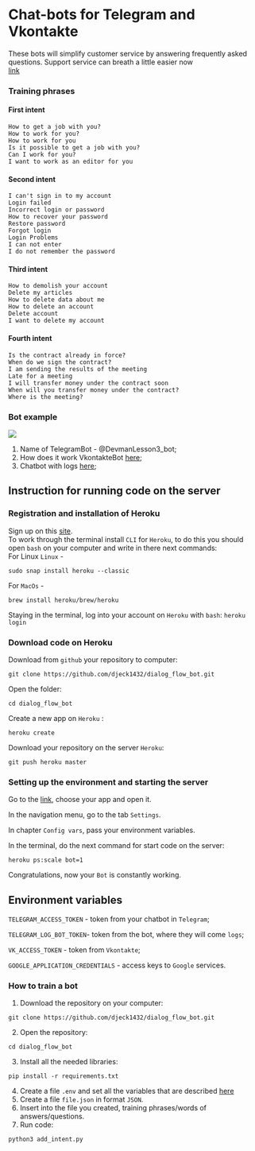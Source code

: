 # Chat-bots for Telegram and Vkontakte
 These bots will simplify customer service by answering frequently asked questions. 
 Support service can breath a little easier now
 <br>
 [link](https://t.me/dialogflow_example_bot)
 
### Training phrases
#### First intent
 `How to get a job with you?`<br>
 `How to work for you?`<br>
 `How to work for you`<br>
 `Is it possible to get a job with you?`<br>
 `Can I work for you?`<br>
 `I want to work as an editor for you`<br>
 
 #### Second intent
 `I can't sign in to my account`<br>
 `Login failed`<br>
 `Incorrect login or password`<br>
 `How to recover your password`<br>
 `Restore password`<br>
 `Forgot login`<br>
 `Login Problems`<br>
 `I can not enter`<br>
 `I do not remember the password`<br>
 
 #### Third intent
`How to demolish your account`<br>
`Delete my articles`<br>
`How to delete data about me`<br>
`How to delete an account`<br>
`Delete account`<br>
`I want to delete my account`<br>

#### Fourth intent
`Is the contract already in force?`<br>
`When do we sign the contract?`<br>
`I am sending the results of the meeting`<br>
`Late for a meeting`<br>
`I will transfer money under the contract soon`<br>
`When will you transfer money under the contract?`<br>
`Where is the meeting?`<br>

### Bot example

<img src='https://dvmn.org/filer/canonical/1569214094/323/'></img>

<ol>
 <li>Name of TelegramBot - @DevmanLesson3_bot;</li>
 <li>How does it work VkontakteBot <a href='https://vk.com/club190053871'>here</a>;</li>
 <li>Chatbot with logs <a href='https://t.me/devman_log_bot'>here</a>;</li> 
</ol>

## Instruction for running code on the server

### Registration and installation of Heroku

Sign up on this  <a href='https://signup.heroku.com/dc'>site</a>.
<br>
To work through the terminal install `CLI` for `Heroku`, to do this you should open `bash` on your computer and write in there next commands: 
<br>
For Linux  `Linux` -
```
sudo snap install heroku --classic
```
For `MacOs` - 
```
brew install heroku/brew/heroku
```
Staying in the terminal, log into your account on `Heroku` with `bash`:
```heroku login```
<br>
### Download code on Heroku

Download from `github` your repository to computer:
```
git clone https://github.com/djeck1432/dialog_flow_bot.git
```
Open the folder:
```
cd dialog_flow_bot
```
Create a new app on `Heroku` :
```
heroku create
```
Download your repository on the server `Heroku`:
```
git push heroku master
```

### Setting up the environment and starting the server

Go to the <a href='https://dashboard.heroku.com/apps'>link</a>, choose your app and open it.

In the navigation menu, go to the tab `Settings`.

In chapter `Config vars`, pass your environment variables.

In the terminal, do the next command for start code on the server:

`heroku ps:scale bot=1`

Congratulations, now your `Bot` is constantly working.

<a name='env'></a>

## Environment variables  

`TELEGRAM_ACCESS_TOKEN` - token from your chatbot in `Telegram`;

`TELEGRAM_LOG_BOT_TOKEN`- token from the bot, where they will come `logs`;

`VK_ACCESS_TOKEN` - token from `Vkontakte`;

`GOOGLE_APPLICATION_CREDENTIALS` - access keys to `Google` services.



### How to train a bot

1. Download the repository on your computer:
```
git clone https://github.com/djeck1432/dialog_flow_bot.git
```
2. Open the repository:
```
cd dialog_flow_bot
```
3. Install all the needed libraries:
```
pip install -r requirements.txt
```
4. Create a file `.env` and set all the variables that are described <a href='#env'>here</a><br>
5. Create a file `file.json` in format `JSON`.<br>
6. Insert into the file you created, training phrases/words of answers/questions.<br>
7. Run code:<br>
```
python3 add_intent.py
```

